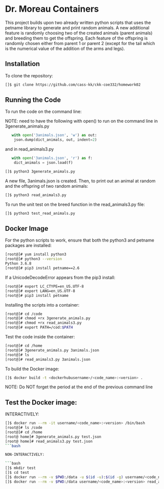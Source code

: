# Dr. Moreau Containers
This project builds upon two already written python scripts that uses the petname library to generate and print random animals.  A new additional feature is randomly choosing two of the created animals (parent animals) and breeding them to get the offspring.  Each feature of the offspring is randomly chosen either from parent 1 or parent 2 (except for the tail which is the numerical value of the addition of the arms and legs).

## Installation

To clone the repository:

```bash
[]$ git clone https://github.com/cass-kk/ckk-coe332/homework02
```

## Running the Code

To run the code on the command line:

NOTE: need to have the following with open() to run on the command line
in 3generate_animals.py

```python
   with open('3animals.json', 'w') as out:
   	json.dump(dict_animals, out, indent=2)
```
and in read_animals3.py

```python
   with open('3animals.json', 'r') as f:
   	dict_animals = json.load(f)
```

```bash
[]$ python3 3generate_animals.py
```

A new file, 3animals.json is created.  Then, to print out an animal at random and the offspring of two random animals:

```bash
[]$ python3 read_animals3.py
```

To run the unit test on the breed function in the read_animals3.py file:

```bash
[]$ python3 test_read_animals.py
```

## Docker Image

For the python scripts to work, ensure that both the python3 and petname packages are installed:

```bash
[root@]# yum install python3
[root@]# python3 --version
Python 3.6.8
[root@]# pip3 install petname==2.6
```

If a UnicodeDecodeError appears from the pip3 install:

```bash
[root@]# export LC_CTYPE=en_US.UTF-8
[root@]# export LANG=en_US.UTF-8
[root@]# pip3 install petname
```

Installing the scripts into a container:

```bash
[root@]# cd /code
[root@]# chmod +rx 3generate_animals.py
[root@]# chmod +rx read_animals3.py
[root@]# export PATH=/cod:$PATH
```

Test the code inside the container:

```bash
[root@]# cd /home
[root@]# 3generate_animals.py 3animals.json
[root@]# ls
[root@]# read_animals3.py 3animals.json
```

To build the Docker image:

```bash
[]$ docker build -t <dockerhubusername>/<code_name>:<version> .
```

NOTE: Do NOT forget the period at the end of the previous command line

## Test the Docker image:

INTERACTIVELY:

```bash
[]$ docker run --rm -it username/<code_name>:<version> /bin/bash
[root@]# ls /code
[root@]# cd /home
[root@ home]# 3generate_animals.py test.json
[root@ home]# read_animals3.py test.json
```bash

NON-INTERACTIVELY:

```bash
[]$ mkdir test
[]$ cd test
[]$ docker run --rm -v $PWD:/data -u $(id -u):$(id -g) username/<code_name>:<version> 3generate_animals.py /data/animals.json
[]$ docker run --rm -v $PWD:/data username/<code_name>:<version> read_animals3.py /data/animals.json
```